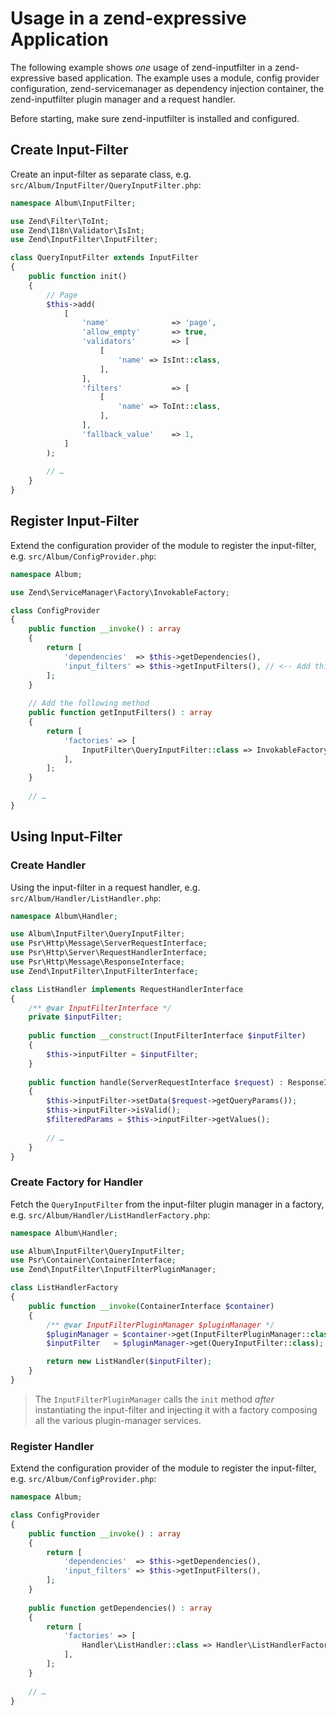 # Usage in a zend-expressive Application

The following example shows _one_ usage of zend-inputfilter in a zend-expressive
based application. The example uses a module, config provider configuration,
zend-servicemanager as dependency injection container, the zend-inputfilter
plugin manager and a request handler.

Before starting, make sure zend-inputfilter is installed and configured.

## Create Input-Filter

Create an input-filter as separate class, e.g.
`src/Album/InputFilter/QueryInputFilter.php`:

```php
namespace Album\InputFilter;

use Zend\Filter\ToInt;
use Zend\I18n\Validator\IsInt;
use Zend\InputFilter\InputFilter;

class QueryInputFilter extends InputFilter
{
    public function init()
    {
        // Page
        $this->add(
            [
                'name'              => 'page',
                'allow_empty'       => true,
                'validators'        => [
                    [
                        'name' => IsInt::class,                        
                    ],                    
                ],
                'filters'           => [
                    [
                        'name' => ToInt::class,
                    ],
                ],
                'fallback_value'    => 1,
            ]
        );
    
        // …
    }
}
```

## Register Input-Filter

Extend the configuration provider of the module to register the input-filter,
e.g. `src/Album/ConfigProvider.php`:

```php
namespace Album;

use Zend\ServiceManager\Factory\InvokableFactory;

class ConfigProvider
{
    public function __invoke() : array
    {
        return [
            'dependencies'  => $this->getDependencies(),
            'input_filters' => $this->getInputFilters(), // <-- Add this line
        ];
    }
    
    // Add the following method
    public function getInputFilters() : array
    {
        return [
            'factories' => [
                InputFilter\QueryInputFilter::class => InvokableFactory::class,
            ],
        ];
    }
    
    // …
}
```

## Using Input-Filter

### Create Handler

Using the input-filter in a request handler, e.g.
`src/Album/Handler/ListHandler.php`:

```php
namespace Album\Handler;

use Album\InputFilter\QueryInputFilter;
use Psr\Http\Message\ServerRequestInterface;
use Psr\Http\Server\RequestHandlerInterface;
use Psr\Http\Message\ResponseInterface;
use Zend\InputFilter\InputFilterInterface;

class ListHandler implements RequestHandlerInterface
{
    /** @var InputFilterInterface */
    private $inputFilter;
    
    public function __construct(InputFilterInterface $inputFilter)
    {
        $this->inputFilter = $inputFilter;        
    }
    
    public function handle(ServerRequestInterface $request) : ResponseInterface
    {
        $this->inputFilter->setData($request->getQueryParams());
        $this->inputFilter->isValid();
        $filteredParams = $this->inputFilter->getValues();
        
        // …
    }
}
```

### Create Factory for Handler

Fetch the `QueryInputFilter` from the input-filter plugin manager in a factory,
e.g. `src/Album/Handler/ListHandlerFactory.php`:

```php
namespace Album\Handler;

use Album\InputFilter\QueryInputFilter;
use Psr\Container\ContainerInterface;
use Zend\InputFilter\InputFilterPluginManager;

class ListHandlerFactory
{
    public function __invoke(ContainerInterface $container)
    {
        /** @var InputFilterPluginManager $pluginManager */
        $pluginManager = $container->get(InputFilterPluginManager::class);
        $inputFilter   = $pluginManager->get(QueryInputFilter::class);

        return new ListHandler($inputFilter);
    }
}
```

> The `InputFilterPluginManager` calls the `init` method _after_ instantiating
the input-filter and injecting it with a factory composing all the various 
plugin-manager services.

### Register Handler

Extend the configuration provider of the module to register the input-filter,
e.g. `src/Album/ConfigProvider.php`:

```php
namespace Album;

class ConfigProvider
{
    public function __invoke() : array
    {
        return [
            'dependencies'  => $this->getDependencies(),
            'input_filters' => $this->getInputFilters(),
        ];
    }
    
    public function getDependencies() : array
    {
        return [
            'factories' => [
                Handler\ListHandler::class => Handler\ListHandlerFactory::class, // <-- Add this line
            ],
        ];
    }
    
    // …
}
```
